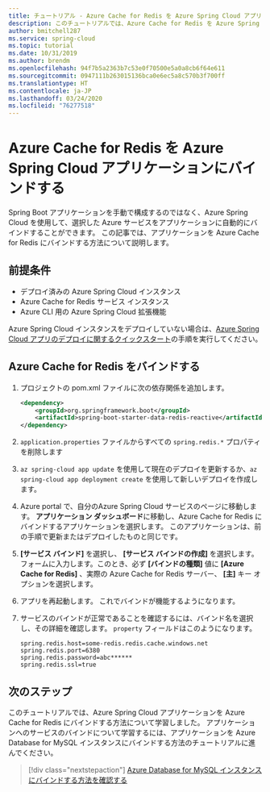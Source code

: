 ```yaml
---
title: チュートリアル - Azure Cache for Redis を Azure Spring Cloud アプリケーションにバインドする
description: このチュートリアルでは、Azure Cache for Redis を Azure Spring Cloud アプリケーションにバインドする方法について説明します。
author: bmitchell287
ms.service: spring-cloud
ms.topic: tutorial
ms.date: 10/31/2019
ms.author: brendm
ms.openlocfilehash: 94f7b5a2363b7c53e0f70500e5a0a8cb6f64e611
ms.sourcegitcommit: 0947111b263015136bca0e6ec5a8c570b3f700ff
ms.translationtype: HT
ms.contentlocale: ja-JP
ms.lasthandoff: 03/24/2020
ms.locfileid: "76277518"
---
```

# <a name="bind-azure-cache-for-redis-to-your-azure-spring-cloud-application"></a>Azure Cache for Redis を Azure Spring Cloud アプリケーションにバインドする 

Spring Boot アプリケーションを手動で構成するのではなく、Azure Spring Cloud を使用して、選択した Azure サービスをアプリケーションに自動的にバインドすることができます。 この記事では、アプリケーションを Azure Cache for Redis にバインドする方法について説明します。

## <a name="prerequisites"></a>前提条件

* デプロイ済みの Azure Spring Cloud インスタンス
* Azure Cache for Redis サービス インスタンス
* Azure CLI 用の Azure Spring Cloud 拡張機能

Azure Spring Cloud インスタンスをデプロイしていない場合は、[Azure Spring Cloud アプリのデプロイに関するクイックスタート](spring-cloud-quickstart-launch-app-portal.md)の手順を実行してください。

## <a name="bind-azure-cache-for-redis"></a>Azure Cache for Redis をバインドする

1. プロジェクトの pom.xml ファイルに次の依存関係を追加します。

    ```xml
    <dependency>
        <groupId>org.springframework.boot</groupId>
        <artifactId>spring-boot-starter-data-redis-reactive</artifactId>
    </dependency>
    ```
1. `application.properties` ファイルからすべての `spring.redis.*` プロパティを削除します

1. `az spring-cloud app update` を使用して現在のデプロイを更新するか、`az spring-cloud app deployment create` を使用して新しいデプロイを作成します。

1. Azure portal で、自分のAzure Spring Cloud サービスのページに移動します。 **アプリケーション ダッシュボード**に移動し、Azure Cache for Redis にバインドするアプリケーションを選択します。 このアプリケーションは、前の手順で更新またはデプロイしたものと同じです。

1. **[サービス バインド]** を選択し、 **[サービス バインドの作成]** を選択します。 フォームに入力します。このとき、必ず **[バインドの種類]** 値に **[Azure Cache for Redis]** 、実際の Azure Cache for Redis サーバー、 **[主]** キー オプションを選択します。

1. アプリを再起動します。 これでバインドが機能するようになります。

1. サービスのバインドが正常であることを確認するには、バインド名を選択し、その詳細を確認します。 `property` フィールドはこのようになります。
    ```
    spring.redis.host=some-redis.redis.cache.windows.net
    spring.redis.port=6380
    spring.redis.password=abc******
    spring.redis.ssl=true
    ```

## <a name="next-steps"></a>次のステップ

このチュートリアルでは、Azure Spring Cloud アプリケーションを Azure Cache for Redis にバインドする方法について学習しました。 アプリケーションへのサービスのバインドについて学習するには、アプリケーションを Azure Database for MySQL インスタンスにバインドする方法のチュートリアルに進んでください。

> [!div class="nextstepaction"]
> [Azure Database for MySQL インスタンスにバインドする方法を確認する](spring-cloud-tutorial-bind-mysql.md)
